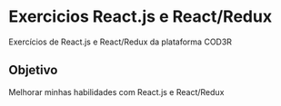# Exercicios React.js e React/Redux
Exercícios de React.js e React/Redux da plataforma COD3R

## Objetivo
Melhorar minhas habilidades com React.js e React/Redux
